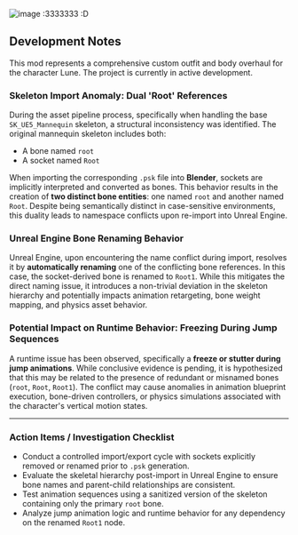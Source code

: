 ![image](https://github.com/user-attachments/assets/685fcd35-56f3-4239-bad1-3fcb21b69ff1) :3333333 :D



## Development Notes

This mod represents a comprehensive custom outfit and body overhaul for the character Lune. The project is currently in active development.

### Skeleton Import Anomaly: Dual 'Root' References

During the asset pipeline process, specifically when handling the base `SK_UE5_Mannequin` skeleton, a structural inconsistency was identified. The original mannequin skeleton includes both:

* A bone named `root`
* A socket named `Root`

When importing the corresponding `.psk` file into **Blender**, sockets are implicitly interpreted and converted as bones. This behavior results in the creation of **two distinct bone entities**: one named `root` and another named `Root`. Despite being semantically distinct in case-sensitive environments, this duality leads to namespace conflicts upon re-import into Unreal Engine.

### Unreal Engine Bone Renaming Behavior

Unreal Engine, upon encountering the name conflict during import, resolves it by **automatically renaming** one of the conflicting bone references. In this case, the socket-derived bone is renamed to `Root1`. While this mitigates the direct naming issue, it introduces a non-trivial deviation in the skeleton hierarchy and potentially impacts animation retargeting, bone weight mapping, and physics asset behavior.
### Potential Impact on Runtime Behavior: Freezing During Jump Sequences

A runtime issue has been observed, specifically a **freeze or stutter during jump animations**. While conclusive evidence is pending, it is hypothesized that this may be related to the presence of redundant or misnamed bones (`root`, `Root`, `Root1`). The conflict may cause anomalies in animation blueprint execution, bone-driven controllers, or physics simulations associated with the character's vertical motion states.

---

### Action Items / Investigation Checklist

* Conduct a controlled import/export cycle with sockets explicitly removed or renamed prior to `.psk` generation.
* Evaluate the skeletal hierarchy post-import in Unreal Engine to ensure bone names and parent-child relationships are consistent.
* Test animation sequences using a sanitized version of the skeleton containing only the primary `root` bone.
* Analyze jump animation logic and runtime behavior for any dependency on the renamed `Root1` node.





